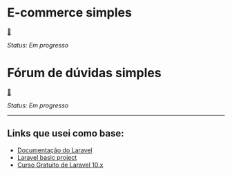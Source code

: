 # E-commerce simples

[:file_folder:](./e-commerce)

*Status: Em progresso*

# Fórum de dúvidas simples

[:file_folder:](./supports)

*Status: Em progresso*

----------------
## Links que usei como base:
* [Documentação do Laravel](https://laravel.com/docs/10.x/readme)
* [Laravel basic project](https://www.youtube.com/watch?v=6R5hMKAW7n4)
* [Curso Gratuito de Laravel 10.x](https://www.youtube.com/playlist?list=PLVSNL1PHDWvQ1N6fqhQ5HQzFtN-xrkjNU)
